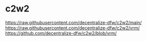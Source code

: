 # c2w2

https://raw.githubusercontent.com/decentralize-dfw/c2w2/main/
https://raw.githubusercontent.com/decentralize-dfw/c2w2/vrm/
https://github.com/decentralize-dfw/c2w2/blob/vrm/
